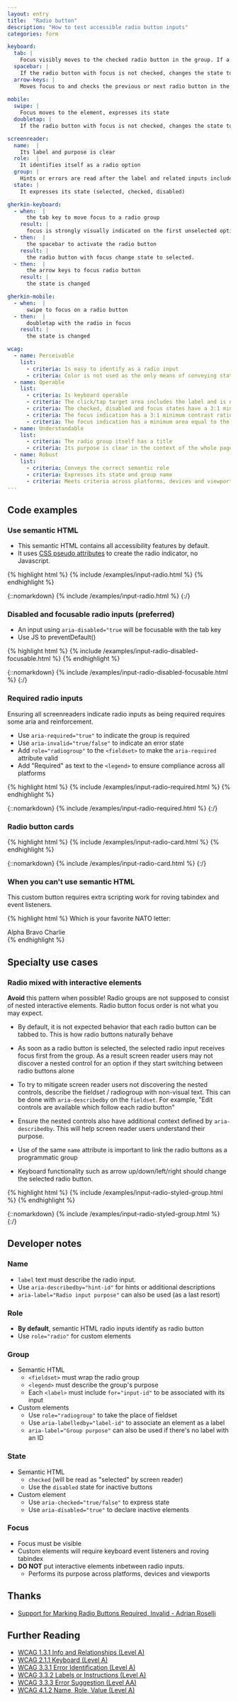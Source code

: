 ```yaml
---
layout: entry
title:  "Radio button"
description: "How to test accessible radio button inputs"
categories: form

keyboard:
  tab: |
    Focus visibly moves to the checked radio button in the group. If a radio button is not checked, focus moves to the first radio button in the group.
  spacebar: |
    If the radio button with focus is not checked, changes the state to checked.  Otherwise, does nothing.
  arrow-keys: |
    Moves focus to and checks the previous or next radio button in the group
        
mobile:
  swipe: |
    Focus moves to the element, expresses its state
  doubletap: |
    If the radio button with focus is not checked, changes the state to checked. Otherwise, does nothing.

screenreader:
  name:  |
    Its label and purpose is clear
  role:  |
    It identifies itself as a radio option
  group: |
    Hints or errors are read after the label and related inputs include a group name (ex: Shipping options)
  state: |
    It expresses its state (selected, checked, disabled)

gherkin-keyboard: 
  - when:  |
      the tab key to move focus to a radio group
    result: |
      focus is strongly visually indicated on the first unselected option or the selected option
  - then:  |
      the spacebar to activate the radio button
    result: |
      the radio button with focus change state to selected.
  - then:  |
      the arrow keys to focus radio button
    result: |
      the state is changed

gherkin-mobile:
  - when:  |
      swipe to focus on a radio button
  - then:  |
      doubletap with the radio in focus
    result: |
      the state is changed

wcag:
  - name: Perceivable
    list:
      - criteria: Is easy to identify as a radio input
      - criteria: Color is not used as the only means of conveying state (checked/unchecked/selected/unselected)
  - name: Operable
    list:
      - criteria: Is keyboard operable
      - criteria: The click/tap target area includes the label and is no smaller than 44x44px
      - criteria: The checked, disabled and focus states have a 3:1 minimum contrast ratio against default
      - criteria: The focus indication has a 3:1 minimum contrast ratio against adjacent elements
      - criteria: The focus indication has a minimum area equal to the width of the element and 2px in height
  - name: Understandable
    list:
      - criteria: The radio group itself has a title
      - criteria: Its purpose is clear in the context of the whole page
  - name: Robust
    list:
      - criteria: Conveys the correct semantic role 
      - criteria: Expresses its state and group name
      - criteria: Meets criteria across platforms, devices and viewports
---
```




## Code examples

### Use semantic HTML

- This semantic HTML contains all accessibility features by default.
- It uses [CSS pseudo attributes](https://github.com/tmobile/magentaA11y/blob/main/_sass/modules/_input-radio.scss) to create the radio indicator, no Javascript.

{% highlight html %}
{% include /examples/input-radio.html %}
{% endhighlight %}

{::nomarkdown}
<example>
{% include /examples/input-radio.html %}
</example>
{:/}

### Disabled and focusable radio inputs (preferred)

- An input using `aria-disabled="true` will be focusable with the tab key
- Use JS to preventDefault()

{% highlight html %}
{% include /examples/input-radio-disabled-focusable.html %}
{% endhighlight %}

{::nomarkdown}
<example>
{% include /examples/input-radio-disabled-focusable.html %}
</example>
{:/}

### Required radio inputs

Ensuring all screenreaders indicate radio inputs as being required requires some aria and reinforcement.

- Use `aria-required="true"` to indicate the group is required
- Use `aria-invalid="true/false"` to indicate an error state
- Add `role="radiogroup"` to the `<fieldset>` to make the `aria-required` attribute valid
- Add "Required" as text to the `<legend>` to ensure compliance across all platforms

{% highlight html %}
{% include /examples/input-radio-required.html %}
{% endhighlight %}

{::nomarkdown}
<example>
{% include /examples/input-radio-required.html %}
</example>
{:/}

### Radio button cards

{% highlight html %}
{% include /examples/input-radio-card.html %}
{% endhighlight %}

{::nomarkdown}
<example>
{% include /examples/input-radio-card.html %}
</example>
{:/}


### When you can't use semantic HTML

This custom button requires extra scripting work for roving tabindex and event listeners.

{% highlight html %}
<custom-label id="labelId">
    Which is your favorite NATO letter:
</custom-label>
<div role="radiogroup" aria-labelledby="labelId">
  <custom-element role="radio" tabindex="-1">
    Alpha
  </custom-element>
  <custom-element role="radio" tabindex="-1">
    Bravo
  </custom-element>
  <custom-element role="radio" tabindex="-1">
    Charlie
  </custom-element>  
</div>
{% endhighlight %}

## Specialty use cases

### Radio mixed with interactive elements

**Avoid** this pattern when possible! Radio groups are not supposed to consist of nested interactive elements. Radio button focus order is not what you may expect.

- By default, it is not expected behavior that each radio button can be tabbed to. This is how radio buttons naturally behave
- As soon as a radio button is selected, the selected radio input receives focus first from the group. As a result screen reader users may not discover a nested control for an option if they start switching between radio buttons alone
- To try to mitigate screen reader users not discovering the nested controls, describe the fieldset / radiogroup with non-visual text. This can be done with <code>aria-describedby</code> on the <code>fieldset</code>. For example, "Edit controls are available which follow each radio button"

- Ensure the nested controls also have additional context defined by <code>aria-describedby</code>. This will help screen reader users understand their purpose. 
- Use of the same <code>name</code> attribute is important to link the radio buttons as a programmatic group
- Keyboard functionality such as arrow up/down/left/right should change the selected radio button.
  
{% highlight html %}
{% include /examples/input-radio-styled-group.html %}
{% endhighlight %}

{::nomarkdown}
<example>
{% include /examples/input-radio-styled-group.html %}
</example>
{:/}


## Developer notes

### Name
- `label` text must describe the radio input.
- Use `aria-describedby="hint-id"` for hints or additional descriptions
- `aria-label="Radio input purpose"` can also be used (as a last resort)

### Role
- **By default**, semantic HTML radio inputs identify as radio button
- Use `role="radio"` for custom elements

### Group
- Semantic HTML
    - `<fieldset>` must wrap the radio group
    - `<legend>` must describe the group's purpose
    - Each `<label>` must include `for="input-id"` to be associated with its input
- Custom elements
    - Use `role="radiogroup"` to take the place of fieldset
    - Use `aria-labelledby="label-id"` to associate an element as a label
    - `aria-label="Group purpose"` can also be used if there's no label with an ID

### State
- Semantic HTML
    - `checked` (will be read as "selected" by screen reader)
    - Use the `disabled` state for inactive buttons
- Custom element
    - Use `aria-checked="true/false"` to express state
    - Use `aria-disabled="true"` to declare inactive elements

### Focus
- Focus must be visible
- Custom elements will require keyboard event listeners and roving tabindex
- **DO NOT** put interactive elements inbetween radio inputs.
  - Performs its purpose across platforms, devices and viewports


## Thanks

- [Support for Marking Radio Buttons Required, Invalid - Adrian Roselli](https://adrianroselli.com/2022/02/support-for-marking-radio-buttons-required-invalid.html)


## Further Reading
- [WCAG 1.3.1 Info and Relationships (Level A)](https://www.w3.org/WAI/WCAG22/Understanding/info-and-relationships)
- [WCAG 2.1.1 Keyboard (Level A)](https://www.w3.org/WAI/WCAG22/Understanding/keyboard)
- [WCAG 3.3.1 Error Identification (Level A)](https://www.w3.org/WAI/WCAG22/Understanding/error-identification)
- [WCAG 3.3.2 Labels or Instructions (Level A)](https://www.w3.org/WAI/WCAG22/Understanding/labels-or-instructions) 
- [WCAG 3.3.3 Error Suggestion (Level AA)](https://www.w3.org/WAI/WCAG22/Understanding/error-suggestion)
- [WCAG 4.1.2 Name, Role, Value (Level A)](https://www.w3.org/WAI/WCAG22/Understanding/name-role-value)
